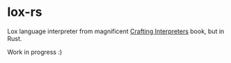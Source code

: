 # lox-rs

Lox language interpreter from magnificent [Crafting Interpreters](https://craftinginterpreters.com) book, but in Rust.

Work in progress :)
